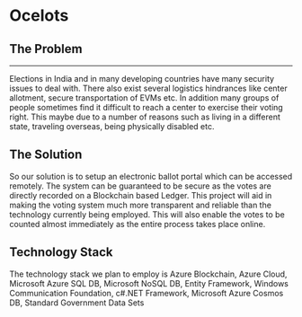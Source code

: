 # Ocelots
## The Problem
<HR>
Elections in India and in many developing countries have many security issues to deal with. There also exist several logistics hindrances like center allotment, secure transportation of EVMs etc. In addition many groups of people sometimes find it difficult to reach a center to  exercise their voting right. This maybe due to a number of reasons such as living in a different state, traveling overseas, being physically disabled etc. 
<br>
  
  ## The Solution
So our solution is to setup an electronic ballot portal which can be accessed remotely. The system can be guaranteed to be secure as the votes are directly recorded on a Blockchain based Ledger. This project will aid in making the voting system much more transparent and reliable than the technology currently being employed. This will also enable the votes to be counted almost immediately  as the entire process takes place online.
  <br>
  
  ## Technology Stack
  The technology stack we plan to employ is Azure Blockchain, Azure Cloud, Microsoft Azure SQL DB, Microsoft NoSQL DB, Entity Framework, Windows Communication Foundation, c#.NET Framework, Microsoft Azure Cosmos DB, Standard Government Data Sets
